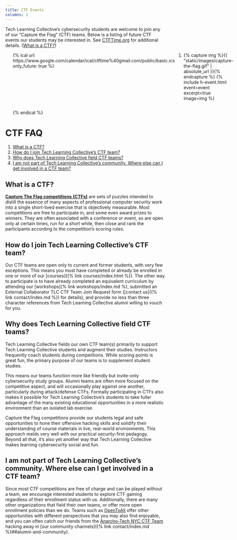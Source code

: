 ```yaml
---
title: CTF Events
columns: 1
---
```


Tech Learning Collective&rsquo;s cybersecurity students are welcome to join any of our &ldquo;Capture the Flag&rdquo; (CTF) teams. Below is a listing of future CTF events our students may be interested in. See [CTFTime.org](https://ctftime.org/event/list/upcoming) for additional details. ([What is a CTF?](#what-is-a-ctf))

<ol style="display: grid; grid-template-columns: 1fr 1fr; grid-gap: 2em;">
{% ical url: https://www.google.com/calendar/ical/ctftime%40gmail.com/public/basic.ics only_future: true %}
<li id="ctf-event-{{ event.summary | slugify }}">
    {% capture img %}{{ "static/images/capture-the-flag.gif" | absolute_url }}{% endcapture %}
    {% include h-event.html event=event excerpt=true image=img %}
</li>
{% endical %}
</ol>

# CTF FAQ

1. [What is a CTF?](#what-is-a-ctf)
1. [How do I join Tech Learning Collective&rsquo;s CTF team?](#how-do-i-join-tech-learning-collectives-ctf-team)
1. [Why does Tech Learning Collective field CTF teams?](#why-does-tech-learning-collective-field-ctf-teams)
1. [I am not part of Tech Learning Collective&rsquo;s community. Where else can I get involved in a CTF team?](#i-am-not-part-of-tech-learning-collectives-community-where-else-can-i-get-involved-in-a-ctf-team)

## What is a CTF?

[**Capture The Flag competitions (CTFs)**](https://en.wikipedia.org/wiki/Capture_the_flag#Computer_security) are sets of puzzles intended to distill the essence of many aspects of professional computer security work into a single short-lived exercise that is objectively measurable. Most competitions are free to participate in, and some even award prizes to winners. They are often associated with a conference or event, so are open only at certain times, run for a short while, then close and rank the participants according to the competition&rsquo;s scoring rules.

## How do I join Tech Learning Collective&rsquo;s CTF team?

Our CTF teams are open only to current and former students, with very few exceptions. This means you must have completed or already be enrolled in one or more of our [courses]({% link courses/index.html %}). The other way to participate is to have already completed an equivalent curriculum by attending our [workshops](% link workshops/index.md %), submitted an External Collaborator TLC CTF Team Join Request form ([contact us]({% link contact/index.md %}) for details), and provide no less than three character references from Tech Learning Collective alumni willing to vouch for you.

## Why does Tech Learning Collective field CTF teams?

Tech Learning Collective fields our own CTF team(s) primarily to support Tech Learning Collective students and augment their studies. Instructors frequently coach students during competitions. While scoring points is great fun, the primary purpose of our teams is to supplement student studies.

This means our teams function more like friendly but invite-only cybersecurity study groups. Alumni teams are often more focused on the competitive aspect, and will occasionally play against one another, particularly during attack/defense CTFs. Formally participating in CTFs also makes it possible for Tech Learning Collective&rsquo;s students to take fuller advantage of the many existing educational opportunities in a more realistic environment than an isolated lab exercise.

Capture the Flag competitions provide our students legal and safe opportunities to hone their offensive hacking skills and solidify their understanding of course materials in live, real-world environments. This approach melds very well with our practical security-first pedagogy. Beyond all that, it&rsquo;s also yet another way that Tech Learning Collective makes learning cybersecurity social and fun.

## I am not part of Tech Learning Collective&rsquo;s community. Where else can I get involved in a CTF team?

Since most CTF competitions are free of charge and can be played without a team, we encourage interested students to explore CTF gaming regardless of their enrollment status with us. Additionally, there are many other organizations that field their own teams, or offer more open enrollment policies than we do. Teams such as [OpenToAll](https://opentoallctf.github.io/) offer other opportunities with different perspectives that you may also find enjoyable, and you can often catch our friends from the [Anarcho-Tech NYC CTF Team](https://github.com/AnarchoTechNYC/meta/wiki/CTF-team) hacking away in [our community channels]({% link contact/index.md %}##alumni-and-community).
